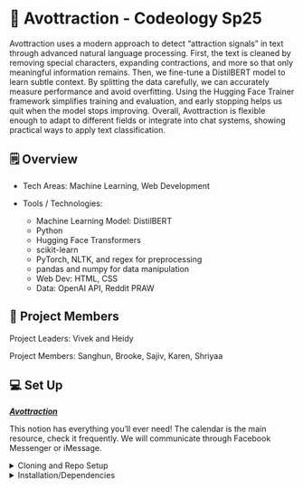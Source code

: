 # 🥑 Avottraction - Codeology Sp25

Avottraction uses a modern approach to detect “attraction signals” in text through advanced natural language processing. First, the text is cleaned by removing special characters, expanding contractions, and more so that only meaningful information remains. Then, we fine-tune a DistilBERT model to learn subtle context. By splitting the data carefully, we can accurately measure performance and avoid overfitting. Using the Hugging Face Trainer framework simplifies training and evaluation, and early stopping helps us quit when the model stops improving. Overall, Avottraction is flexible enough to adapt to different fields or integrate into chat systems, showing practical ways to apply text classification.

## 🗒️ Overview 

- Tech Areas: Machine Learning, Web Development

- Tools / Technologies:
  - Machine Learning Model: DistilBERT
  - Python
  - Hugging Face Transformers
  - scikit-learn
  - PyTorch, NLTK, and regex for preprocessing
  - pandas and numpy for data manipulation
  - Web Dev: HTML, CSS
  - Data: OpenAI API, Reddit PRAW

## 👫 Project Members

Project Leaders: Vivek and Heidy

Project Members: Sanghun, Brooke, Sajiv, Karen, Shriyaa

## 💻 Set Up
***[Avottraction](https://aquamarine-handbell-a5f.notion.site/Avottraction-16e172c5e5608099acc1c790545f560d?pvs=4)***

This notion has everything you’ll ever need!
The calendar is the main resource, check it frequently. We will communicate through Facebook Messenger or iMessage.


<details>
  <summary>Cloning and Repo Setup</summary>
  <br>

1. Create a new repo on GitHub

2. Clone our skeleton code to your local machine:

   ```bash
   git clone <PROJECT URL HERE>
   ```

3. Set the remote origin to be YOUR newly created repo (this is so you can make commits to your own repo on GitHub):

   ```bash
   git remote remove origin
   git remote set-url origin <your newly made GitHub repo url>
   ```

4. Set the remote “start origin” to be OUR skeleton code repo (this is so you can get updates to our starter code):

   ```bash
   git remote add starter <PROJECT URL HERE>
   ```

5. Now you can get the latest starter code with the following command:

   ```bash
   git pull starter main
   ```

6. Send Vivek and Heidy the link to your repo via iMessage

</details>



<details>
  <summary>Installation/Dependencies</summary>
  <br>

1. Install via terminal:

   ```bash
   pip install -r requirements.txt
   pip install nltk
   ```
2. Run the following (in a Python shell or script):

   ```bash
    import nltk
    nltk.download('stopwords')
    nltk.download('wordnet')
  ``` </details>

